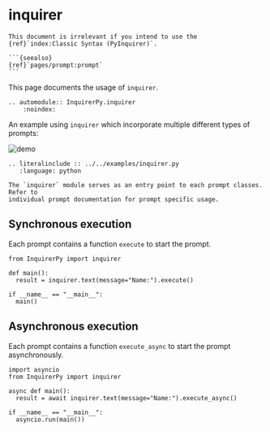 # inquirer

````{attention}
This document is irrelevant if you intend to use the {ref}`index:Classic Syntax (PyInquirer)`.

```{seealso}
{ref}`pages/prompt:prompt`
```

````

This page documents the usage of `inquirer`.

```{eval-rst}
.. automodule:: InquirerPy.inquirer
    :noindex:
```

An example using `inquirer` which incorporate multiple different types of prompts:

![demo](https://assets.kazhala.me/InquirerPy/InquirerPy-prompt.gif)

```{eval-rst}
.. literalinclude :: ../../examples/inquirer.py
   :language: python
```

```{important}
The `inquirer` module serves as an entry point to each prompt classes. Refer to
individual prompt documentation for prompt specific usage.
```

## Synchronous execution

Each prompt contains a function `execute` to start the prompt.

```{code-block} python
from InquirerPy import inquirer

def main():
  result = inquirer.text(message="Name:").execute()

if __name__ == "__main__":
  main()
```

## Asynchronous execution

Each prompt contains a function `execute_async` to start the prompt asynchronously.

```{code-block} python
import asyncio
from InquirerPy import inquirer

async def main():
  result = await inquirer.text(message="Name:").execute_async()

if __name__ == "__main__":
  asyncio.run(main())
```
